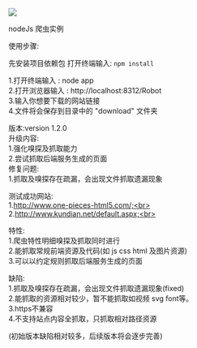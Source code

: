 ![](http://www.baidu.com/img/bdlogo.gif) 

nodeJs 爬虫实例<br>

使用步骤:<br>

先安装项目依赖包 打开终端输入: `npm install`<br>

1.打开终端输入 : node app<br>
2.打开浏览器输入 : http://localhost:8312/Robot<br>
3.输入你想要下载的网站链接<br>
4.文件将会保存到目录中的 "download" 文件夹<br>

版本:version 1.2.0<br>
升级内容:<br>
1.强化嗅探及抓取能力<br>
2.尝试抓取后端服务生成的页面<br>
修复问题:<br>
1.抓取及嗅探存在疏漏，会出现文件抓取遗漏现象<br>

测试成功网站:<br>
1.http://www.one-pieces-html5.com/;<br>
2.http://www.kundian.net/default.aspx;<br>

特性:<br>
1.爬虫特性明细嗅探及抓取同时进行<br>
2.能抓取常规前端资源及代码(如 js css html 及图片资源)<br>
3.可以以约定规则抓取后端服务生成的页面<br>

缺陷:<br>
1.抓取及嗅探存在疏漏，会出现文件抓取遗漏现象(fixed)<br>
2.能抓取的资源相对较少，暂不能抓取如视频 svg font等。<br>
3.https不兼容<br>
4.不支持站点内容全抓取，只抓取相对路径资源<br>

(初始版本缺陷相对较多，后续版本将会逐步完善)<br>
